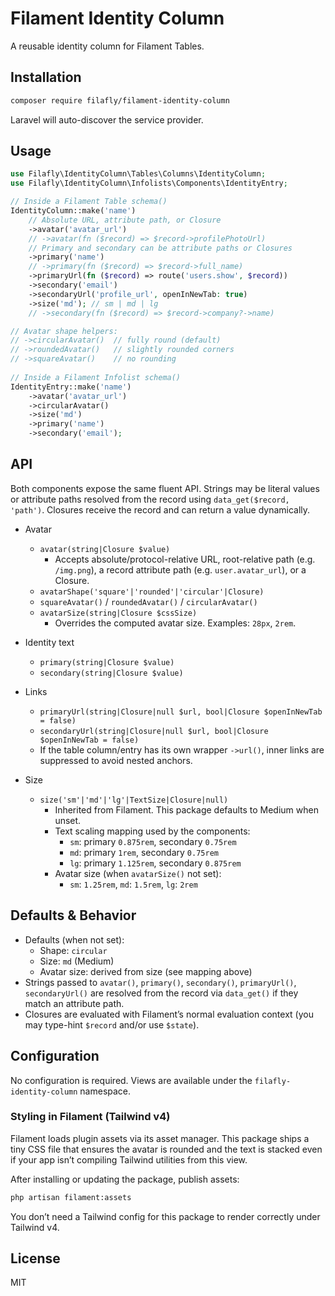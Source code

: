 # Filament Identity Column

A reusable identity column for Filament Tables.

## Installation

```bash
composer require filafly/filament-identity-column
```

Laravel will auto-discover the service provider.

## Usage

```php
use Filafly\IdentityColumn\Tables\Columns\IdentityColumn;
use Filafly\IdentityColumn\Infolists\Components\IdentityEntry;

// Inside a Filament Table schema()
IdentityColumn::make('name')
    // Absolute URL, attribute path, or Closure
    ->avatar('avatar_url')
    // ->avatar(fn ($record) => $record->profilePhotoUrl)
    // Primary and secondary can be attribute paths or Closures
    ->primary('name')
    // ->primary(fn ($record) => $record->full_name)
    ->primaryUrl(fn ($record) => route('users.show', $record))
    ->secondary('email')
    ->secondaryUrl('profile_url', openInNewTab: true)
    ->size('md'); // sm | md | lg
    // ->secondary(fn ($record) => $record->company?->name)

// Avatar shape helpers:
// ->circularAvatar()  // fully round (default)
// ->roundedAvatar()   // slightly rounded corners
// ->squareAvatar()    // no rounding
 
// Inside a Filament Infolist schema()
IdentityEntry::make('name')
    ->avatar('avatar_url')
    ->circularAvatar()
    ->size('md')
    ->primary('name')
    ->secondary('email');
```

## API

Both components expose the same fluent API. Strings may be literal values or attribute paths resolved from the record using `data_get($record, 'path')`. Closures receive the record and can return a value dynamically.

- Avatar
  - `avatar(string|Closure $value)`
    - Accepts absolute/protocol-relative URL, root-relative path (e.g. `/img.png`), a record attribute path (e.g. `user.avatar_url`), or a Closure.
  - `avatarShape('square'|'rounded'|'circular'|Closure)`
  - `squareAvatar()` / `roundedAvatar()` / `circularAvatar()`
  - `avatarSize(string|Closure $cssSize)`
    - Overrides the computed avatar size. Examples: `28px`, `2rem`.

- Identity text
  - `primary(string|Closure $value)`
  - `secondary(string|Closure $value)`

- Links
  - `primaryUrl(string|Closure|null $url, bool|Closure $openInNewTab = false)`
  - `secondaryUrl(string|Closure|null $url, bool|Closure $openInNewTab = false)`
  - If the table column/entry has its own wrapper `->url()`, inner links are suppressed to avoid nested anchors.

- Size
  - `size('sm'|'md'|'lg'|TextSize|Closure|null)`
    - Inherited from Filament. This package defaults to Medium when unset.
    - Text scaling mapping used by the components:
      - `sm`: primary `0.875rem`, secondary `0.75rem`
      - `md`: primary `1rem`, secondary `0.75rem`
      - `lg`: primary `1.125rem`, secondary `0.875rem`
    - Avatar size (when `avatarSize()` not set):
      - `sm`: `1.25rem`, `md`: `1.5rem`, `lg`: `2rem`

## Defaults & Behavior

- Defaults (when not set):
  - Shape: `circular`
  - Size: `md` (Medium)
  - Avatar size: derived from size (see mapping above)
- Strings passed to `avatar()`, `primary()`, `secondary()`, `primaryUrl()`, `secondaryUrl()` are resolved from the record via `data_get()` if they match an attribute path.
- Closures are evaluated with Filament’s normal evaluation context (you may type-hint `$record` and/or use `$state`).

## Configuration

No configuration is required. Views are available under the `filafly-identity-column` namespace.

### Styling in Filament (Tailwind v4)

Filament loads plugin assets via its asset manager. This package ships a tiny CSS file that ensures the avatar is rounded and the text is stacked even if your app isn’t compiling Tailwind utilities from this view.

After installing or updating the package, publish assets:

```bash
php artisan filament:assets
```

You don’t need a Tailwind config for this package to render correctly under Tailwind v4.

## License

MIT
